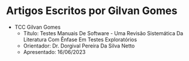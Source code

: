 # Artigos Escritos por Gilvan Gomes

* TCC Gilvan Gomes 
  + Título: Testes Manuais De Software - Uma Revisão Sistemática Da Literatura Com Ênfase Em Testes Exploratórios
  + Orientador: Dr. Dorgival Pereira Da Silva Netto
  + Apresentado: 16/06/2023

